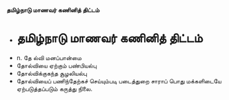 **தமிழ்நாடு மாணவர் கணினித் திட்டம்**
- # தமிழ்நாடு மாணவர் கணினித் திட்டம்
- n. தே ல்வி மனப்பான்மை
- தோல்வியை ஏற்கும் பண்பியல்பு
- தோல்விக்குகந்த சூழலியல்பு
- தோல்வியைப் பணிந்தேற்கச் செய்யும்படி படைத்துறை சாராப் பொது மக்களிடையே ஏற்படுத்தப்படும் கருத்து நிலை.

